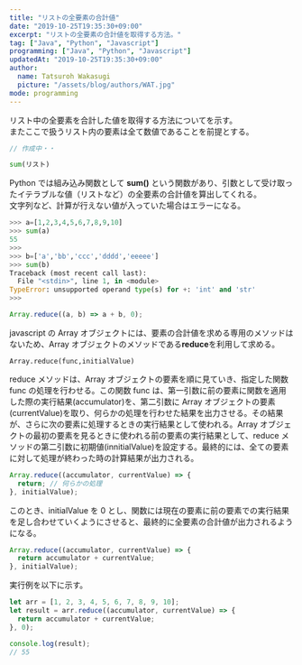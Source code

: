 ```yaml
---
title: "リストの全要素の合計値"
date: "2019-10-25T19:35:30+09:00"
excerpt: "リストの全要素の合計値を取得する方法。"
tag: ["Java", "Python", "Javascript"]
programming: ["Java", "Python", "Javascript"]
updatedAt: "2019-10-25T19:35:30+09:00"
author:
  name: Tatsuroh Wakasugi
  picture: "/assets/blog/authors/WAT.jpg"
mode: programming
---
```


リスト中の全要素を合計した値を取得する方法についてを示す。  
またここで扱うリスト内の要素は全て数値であることを前提とする。

<div class="note_content_by_programming_language" id="note_content_Java">

```java
// 作成中・・
```

</div>
<div class="note_content_by_programming_language" id="note_content_Python">

```python
sum(リスト)
```

Python では組み込み関数として **sum()** という関数があり、引数として受け取ったイテラブルな値（リストなど）の全要素の合計値を算出してくれる。  
文字列など、計算が行えない値が入っていた場合はエラーになる。

```python
>>> a=[1,2,3,4,5,6,7,8,9,10]
>>> sum(a)
55
>>>
>>> b=['a','bb','ccc','dddd','eeeee']
>>> sum(b)
Traceback (most recent call last):
  File "<stdin>", line 1, in <module>
TypeError: unsupported operand type(s) for +: 'int' and 'str'
>>>
```

</div>
<div class="note_content_by_programming_language" id="note_content_Javascript">

```javascript
Array.reduce((a, b) => a + b, 0);
```

javascript の Array オブジェクトには、要素の合計値を求める専用のメソッドはないため、Array オブジェクトのメソッドである**reduce**を利用して求める。

```
Array.reduce(func,initialValue)
```

reduce メソッドは、Array オブジェクトの要素を順に見ていき、指定した関数 func の処理を行わせる。この関数 func は、第一引数に前の要素に関数を適用した際の実行結果(accumulator)を、第二引数に Array オブジェクトの要素(currentValue)を取り、何らかの処理を行わせた結果を出力させる。その結果が、さらに次の要素に処理するときの実行結果として使われる。Array オブジェクトの最初の要素を見るときに使われる前の要素の実行結果として、reduce メソッドの第二引数に初期値(innitialValue)を設定する。最終的には、全ての要素に対して処理が終わった時の計算結果が出力される。

```javascript
Array.reduce((accumulator, currentValue) => {
  return; // 何らかの処理
}, initialValue);
```

このとき、initialValue を 0 とし、関数には現在の要素に前の要素での実行結果を足し合わせていくようにさせると、最終的に全要素の合計値が出力されるようになる。

```javascript
Array.reduce((accumulator, currentValue) => {
  return accumulator + currentValue;
}, initialValue);
```

実行例を以下に示す。

```javascript
let arr = [1, 2, 3, 4, 5, 6, 7, 8, 9, 10];
let result = arr.reduce((accumulator, currentValue) => {
  return accumulator + currentValue;
}, 0);

console.log(result);
// 55
```

</div>
